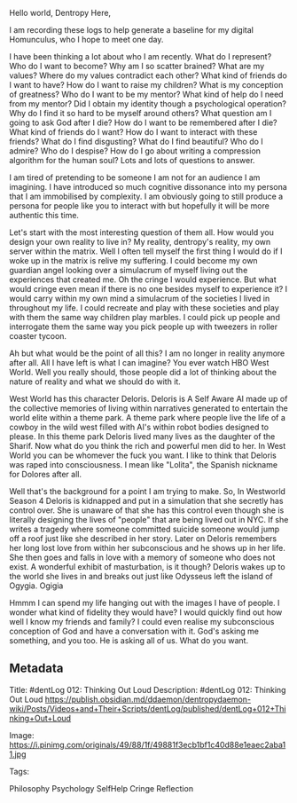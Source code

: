 Hello world, Dentropy Here,

I am recording these logs to help generate a baseline for my digital Homunculus, who I hope to meet one day.

I have been thinking a lot about who I am recently. What do I represent? Who do I want to become? Why am I so scatter brained? What are my values? Where do my values contradict each other? What kind of friends do I want to have? How do I want to raise my children? What is my conception of greatness? Who do I want to be my mentor? What kind of help do I need from my mentor? Did I obtain my identity though a psychological operation? Why do I find it so hard to be myself around others? What question am I going to ask God after I die? How do I want to be remembered after I die? What kind of friends do I want? How do I want to interact with these friends? What do I find disgusting? What do I find beautiful? Who do I admire? Who do I despise? How do I go about writing a compression algorithm for the human soul? Lots and lots of questions to answer.

I am tired of pretending to be someone I am not for an audience I am imagining. I have introduced so much cognitive dissonance into my persona that I am immobilised by complexity. I am obviously going to still produce a persona for people like you to interact with but hopefully it will be more authentic this time. 

Let's start with the most interesting question of them all. How would you design your own reality to live in? My reality, dentropy's reality, my own server within the matrix. Well I often tell myself the first thing I would do if I woke up in the matrix is relive my suffering. I could become my own guardian angel looking over a simulacrum of myself living out the experiences that created me. Oh the cringe I would experience. But what would cringe even mean if there is no one besides myself to experience it? I would carry within my own mind a simulacrum of the societies I lived in throughout my life. I could recreate and play with these societies and play with them the same way children play marbles. I could pick up people and interrogate them the same way you pick people up with tweezers in roller coaster tycoon.

Ah but what would be the point of all this? I am no longer in reality anymore after all. All I have left is what I can imagine? You ever watch HBO West World. Well you really should, those people did a lot of thinking about the nature of reality and what we should do with it. 

West World has this character Deloris. Deloris is A Self Aware AI made up of the collective memories of living within narratives generated to entertain the world elite within a theme park. A theme park where people live the life of a cowboy in the wild west filled with AI's within robot bodies designed to please. In this theme park Deloris lived many lives as the daughter of the Sharif. Now what do you think the rich and powerful men did to her. In West World you can be whomever the fuck you want. I like to think that Deloris was raped into consciousness. I mean like "Lolita", the Spanish nickname for Dolores after all.

Well that's the background for a point I am trying to make. So, In Westworld Season 4 Deloris is kidnapped and put in a simulation that she secretly has control over. She is unaware of that she has this control even though she is literally designing the lives of "people" that are being lived out in NYC. If she writes a tragedy where someone committed suicide someone would jump off a roof just like she described in her story. Later on Deloris remembers her long lost love from within her subconscious and he shows up in her life. She then goes and falls in love with a memory of someone who does not exist. A wonderful exhibit of masturbation, is it though? Deloris wakes up to the world she lives in and breaks out just like Odysseus left the island of Ogygia. Ogigia

Hmmm I can spend my life hanging out with the images I have of people. I wonder what kind of fidelity they would have? I would quickly find out how well I know my friends and family? I could even realise my subconscious conception of God and have a conversation with it. God's asking me something, and you too. He is asking all of us. What do you want.

## Metadata
Title:
#dentLog 012: Thinking Out Loud
Description:
#dentLog 012: Thinking Out Loud
https://publish.obsidian.md/ddaemon/dentropydaemon-wiki/Posts/Videos+and+Their+Scripts/dentLog/published/dentLog+012+Thinking+Out+Loud

Image:
https://i.pinimg.com/originals/49/88/1f/49881f3ecb1bf1c40d88e1eaec2aba11.jpg

Tags:

Philosophy Psychology SelfHelp Cringe Reflection